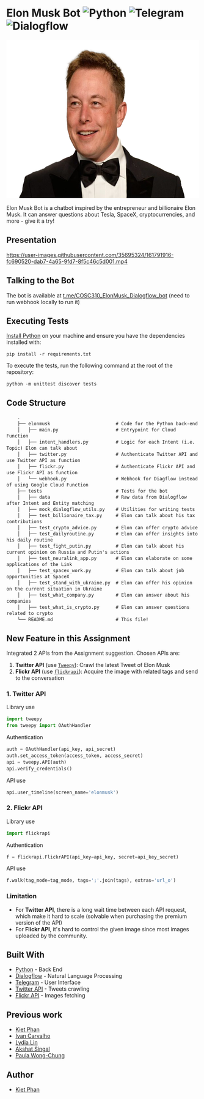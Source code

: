 # Elon Musk Bot ![Python](https://img.shields.io/badge/python-3670A0?logo=python&logoColor=ffdd54) ![Telegram](https://img.shields.io/badge/Telegram-2CA5E0?logo=telegram&logoColor=white) ![Dialogflow](https://img.shields.io/badge/Dialogflow-orange.svg?logo=dialogflow&logoColor=white)

<p align="center"> 
<img width="620" height="414" src="static/img/ElonMusk.png">
</p>

Elon Musk Bot is a chatbot inspired by the entrepreneur and billionaire Elon Musk. It can answer questions about Tesla, SpaceX, cryptocurrencies, and more - give it a try!

## Presentation
https://user-images.githubusercontent.com/35695324/161791916-fc690520-dab7-4a65-9fd7-8f5c46c5d001.mp4
## Talking to the Bot

The bot is available at [t.me/COSC310_ElonMusk_Dialogflow_bot](https://t.me/cosc310_personal_project_bot) (need to run webhook locally to run it)

## Executing Tests

[Install Python](https://realpython.com/installing-python/) on your machine and ensure you have the dependencies installed with:

```
pip install -r requirements.txt
```

To execute the tests, run the following command at the root of the repository:

```
python -m unittest discover tests
```
## Code Structure

```
    .
    ├── elonmusk                        # Code for the Python back-end
    │   ├── main.py                     # Entrypoint for Cloud Function
    │   ├── intent_handlers.py          # Logic for each Intent (i.e. Topic) Elon can talk about
    │   ├── twitter.py                  # Authenticate Twitter API and use Twitter API as function
    │   ├── flickr.py                   # Authenticate Flickr API and use Flickr API as function
    │   └── webhook.py                  # Webhook for Diagflow instead of using Google Cloud Function
    ├── tests                           # Tests for the bot
    │   ├── data                        # Raw data from Dialogflow after Intent and Entity matching
    │   ├── mock_dialogflow_utils.py    # Utilities for writing tests
    │   ├── test_billionaire_tax.py     # Elon can talk about his tax contributions
    │   ├── test_crypto_advice.py       # Elon can offer crypto advice
    │   ├── test_dailyroutine.py        # Elon can offer insights into his daily routine
    │   ├── test_fight_putin.py         # Elon can talk about his current opinion on Russia and Putin's actions
    │   ├── test_neuralink_app.py       # Elon can elaborate on some applications of the Link
    │   ├── test_spacex_work.py         # Elon can talk about job opportunities at SpaceX
    │   ├── test_stand_with_ukraine.py  # Elon can offer his opinion on the current situation in Ukraine 
    │   ├── test_what_company.py        # Elon can answer about his companies
    │   ├── test_what_is_crypto.py      # Elon can answer questions related to crypto
    └── README.md                       # This file!
```

## New Feature in this Assignment
Integrated 2 APIs from the Assignment suggestion. Chosen APIs are:
1. **Twitter API** (use [`Tweepy`](https://www.tweepy.org/)): Crawl the latest Tweet of Elon Musk
2. **Flickr API** (use [`flickrapi`](https://stuvel.eu/software/flickrapi/)): Acquire the image with related tags and send to the conversation

### 1. Twitter API
Library use
```python
import tweepy
from tweepy import OAuthHandler
```
Authentication
```python
auth = OAuthHandler(api_key, api_secret)
auth.set_access_token(access_token, access_secret)
api = tweepy.API(auth)
api.verify_credentials()
```
API use
```python
api.user_timeline(screen_name='elonmusk')
```
### 2. Flickr API
Library use
```python
import flickrapi
```
Authentication
```python
f = flickrapi.FlickrAPI(api_key=api_key, secret=api_key_secret)
```
API use
```python
f.walk(tag_mode=tag_mode, tags=';'.join(tags), extras='url_o')
```
### Limitation
- For **Twitter API**, there is a long wait time between each API request, which make it hard to scale (solvable when purchasing the premium version of the API)
- For **Flickr API**, it's hard to control the given image since most images uploaded by the community.
## Built With

* [Python](https://www.python.org/) - Back End
* [Dialogflow](https://cloud.google.com/dialogflow/docs) - Natural Language Processing
* [Telegram](https://telegram.org/) - User Interface
* [Twitter API](https://www.tweepy.org/) - Tweets crawling
* [Flickr API](https://stuvel.eu/software/flickrapi/) - Images fetching

## Previous work

- [Kiet Phan](https://github.com/ketphan02)
- [Ivan Carvalho](https://github.com/IvanIsCoding)
- [Lydia Lin](https://github.com/yuqi88)
- [Akshat Singal](https://github.com/aksingal-dev)
- [Paula Wong-Chung](https://github.com/KafkaNoNeko)

## Author
- [Kiet Phan](https://github.com/ketphan02)
